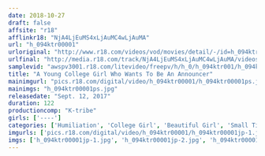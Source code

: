 ```yaml
---
date: 2018-10-27
draft: false
affsite: "r18"
afflinkr18: "NjA4LjEuMS4xLjAuMC4wLjAuMA"
url: "h_094ktr00001"
urloriginal: "http://www.r18.com/videos/vod/movies/detail/-/id=h_094ktr00001"
urlfinal: "http://media.r18.com/track/NjA4LjEuMS4xLjAuMC4wLjAuMA/videos/vod/movies/detail/-/id=h_094ktr00001"
samplevid: "awspv3001.r18.com/litevideo/freepv/h/h_0/h_094ktr001/h_094ktr001_dmb_w.mp4"
title: "A Young College Girl Who Wants To Be An Announcer"
mainimgurl: "pics.r18.com/digital/video/h_094ktr00001/h_094ktr00001ps.jpg"
mainimgs: "h_094ktr00001ps.jpg"
releasedate: "Sept. 12, 2017"
duration: 122
productioncomp: "K-tribe"
girls: ['----']
categories: ['Humiliation', 'College Girl', 'Beautiful Girl', 'Small Tits', 'Slender', 'Amateur', 'Facial', 'Hi-Def']
imgurls: ['pics.r18.com/digital/video/h_094ktr00001/h_094ktr00001jp-1.jpg', 'pics.r18.com/digital/video/h_094ktr00001/h_094ktr00001jp-2.jpg', 'pics.r18.com/digital/video/h_094ktr00001/h_094ktr00001jp-3.jpg', 'pics.r18.com/digital/video/h_094ktr00001/h_094ktr00001jp-4.jpg', 'pics.r18.com/digital/video/h_094ktr00001/h_094ktr00001jp-5.jpg', 'pics.r18.com/digital/video/h_094ktr00001/h_094ktr00001jp-6.jpg', 'pics.r18.com/digital/video/h_094ktr00001/h_094ktr00001jp-7.jpg', 'pics.r18.com/digital/video/h_094ktr00001/h_094ktr00001jp-8.jpg', 'pics.r18.com/digital/video/h_094ktr00001/h_094ktr00001jp-9.jpg', 'pics.r18.com/digital/video/h_094ktr00001/h_094ktr00001jp-10.jpg', 'pics.r18.com/digital/video/h_094ktr00001/h_094ktr00001jp-11.jpg', 'pics.r18.com/digital/video/h_094ktr00001/h_094ktr00001jp-12.jpg', 'pics.r18.com/digital/video/h_094ktr00001/h_094ktr00001jp-13.jpg', 'pics.r18.com/digital/video/h_094ktr00001/h_094ktr00001jp-14.jpg', 'pics.r18.com/digital/video/h_094ktr00001/h_094ktr00001jp-15.jpg', 'pics.r18.com/digital/video/h_094ktr00001/h_094ktr00001jp-16.jpg', 'pics.r18.com/digital/video/h_094ktr00001/h_094ktr00001jp-17.jpg', 'pics.r18.com/digital/video/h_094ktr00001/h_094ktr00001jp-18.jpg', 'pics.r18.com/digital/video/h_094ktr00001/h_094ktr00001jp-19.jpg', 'pics.r18.com/digital/video/h_094ktr00001/h_094ktr00001jp-20.jpg']
imgs: ['h_094ktr00001jp-1.jpg', 'h_094ktr00001jp-2.jpg', 'h_094ktr00001jp-3.jpg', 'h_094ktr00001jp-4.jpg', 'h_094ktr00001jp-5.jpg', 'h_094ktr00001jp-6.jpg', 'h_094ktr00001jp-7.jpg', 'h_094ktr00001jp-8.jpg', 'h_094ktr00001jp-9.jpg', 'h_094ktr00001jp-10.jpg', 'h_094ktr00001jp-11.jpg', 'h_094ktr00001jp-12.jpg', 'h_094ktr00001jp-13.jpg', 'h_094ktr00001jp-14.jpg', 'h_094ktr00001jp-15.jpg', 'h_094ktr00001jp-16.jpg', 'h_094ktr00001jp-17.jpg', 'h_094ktr00001jp-18.jpg', 'h_094ktr00001jp-19.jpg', 'h_094ktr00001jp-20.jpg']
---
```

